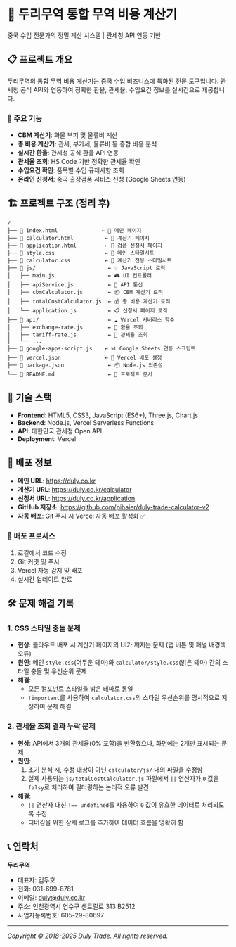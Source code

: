 # 🚢 두리무역 통합 무역 비용 계산기

중국 수입 전문가의 정밀 계산 시스템 | 관세청 API 연동 기반

## 📋 프로젝트 개요

두리무역의 통합 무역 비용 계산기는 중국 수입 비즈니스에 특화된 전문 도구입니다. 관세청 공식 API와 연동하여 정확한 환율, 관세율, 수입요건 정보를 실시간으로 제공합니다.

### 🎯 주요 기능
- **CBM 계산기**: 화물 부피 및 물류비 계산
- **총 비용 계산기**: 관세, 부가세, 물류비 등 종합 비용 분석
- **실시간 환율**: 관세청 공식 환율 API 연동
- **관세율 조회**: HS Code 기반 정확한 관세율 확인
- **수입요건 확인**: 품목별 수입 규제사항 조회
- **온라인 신청서**: 중국 출장검품 서비스 신청 (Google Sheets 연동)

## 🏗️ **프로젝트 구조 (정리 후)**

```
/
├── 📄 index.html              ← 🎯 메인 페이지
├── 📄 calculator.html          ← 🧮 계산기 페이지
├── 📄 application.html         ← 📝 검품 신청서 페이지
├── 🎨 style.css                ← 🎨 메인 스타일시트
├── 🎨 calculator.css           ← 🎨 계산기 전용 스타일시트
├── 📁 js/                       ← 💡 JavaScript 로직
│   ├── main.js                 ← 🎮 UI 컨트롤러
│   ├── apiService.js           ← 🔌 API 통신
│   ├── cbmCalculator.js        ← 📦 CBM 계산기 로직
│   ├── totalCostCalculator.js  ← 💰 총 비용 계산기 로직
│   └── application.js          ← 📋 신청서 페이지 로직
├── 📁 api/                      ← ☁️ Vercel 서버리스 함수
│   ├── exchange-rate.js        ← 💱 환율 조회
│   ├── tariff-rate.js          ← 📜 관세율 조회
│   └── ...
├── 📄 google-apps-script.js    ← 📊 Google Sheets 연동 스크립트
├── 📄 vercel.json              ← 🚀 Vercel 배포 설정
├── 📄 package.json              ← 📦 Node.js 의존성
└── 📄 README.md                 ← 📖 프로젝트 문서
```

## 🔧 기술 스택

- **Frontend**: HTML5, CSS3, JavaScript (ES6+), Three.js, Chart.js
- **Backend**: Node.js, Vercel Serverless Functions
- **API**: 대한민국 관세청 Open API
- **Deployment**: Vercel

## 🚀 배포 정보

- **메인 URL**: https://duly.co.kr
- **계산기 URL**: https://duly.co.kr/calculator
- **신청서 URL**: https://duly.co.kr/application
- **GitHub 저장소**: https://github.com/pihaier/duly-trade-calculator-v2
- **자동 배포**: Git 푸시 시 Vercel 자동 배포 활성화 ✅

### 🔄 배포 프로세스
1. 로컬에서 코드 수정
2. Git 커밋 및 푸시
3. Vercel 자동 감지 및 배포
4. 실시간 업데이트 완료

## 🛠️ 문제 해결 기록

### 1. CSS 스타일 충돌 문제
- **현상**: 클라우드 배포 시 계산기 페이지의 UI가 깨지는 문제 (탭 버튼 및 패널 배경색 오류)
- **원인**: 메인 `style.css`(어두운 테마)와 `calculator/style.css`(밝은 테마) 간의 스타일 충돌 및 우선순위 문제
- **해결**:
    -   모든 컴포넌트 스타일을 밝은 테마로 통일
    -   `!important`를 사용하여 `calculator.css`의 스타일 우선순위를 명시적으로 지정하여 문제 해결

### 2. 관세율 조회 결과 누락 문제
- **현상**: API에서 3개의 관세율(0% 포함)을 반환했으나, 화면에는 2개만 표시되는 문제
- **원인**:
    1.  초기 분석 시, 수정 대상이 아닌 `calculator/js/` 내의 파일을 수정함
    2.  실제 사용되는 `js/totalCostCalculator.js` 파일에서 `||` 연산자가 `0` 값을 `falsy`로 처리하여 필터링하는 논리적 오류 발견
- **해결**:
    -   `||` 연산자 대신 `!== undefined`를 사용하여 `0` 값이 유효한 데이터로 처리되도록 수정
    -   디버깅을 위한 상세 로그를 추가하여 데이터 흐름을 명확히 함

## 📞 연락처

**두리무역**
- 대표자: 김두호
- 전화: 031-699-8781
- 이메일: duly@duly.co.kr
- 주소: 인천광역시 연수구 센트럴로 313 B2512
- 사업자등록번호: 605-29-80697

---

*Copyright © 2018-2025 Duly Trade. All rights reserved.*
